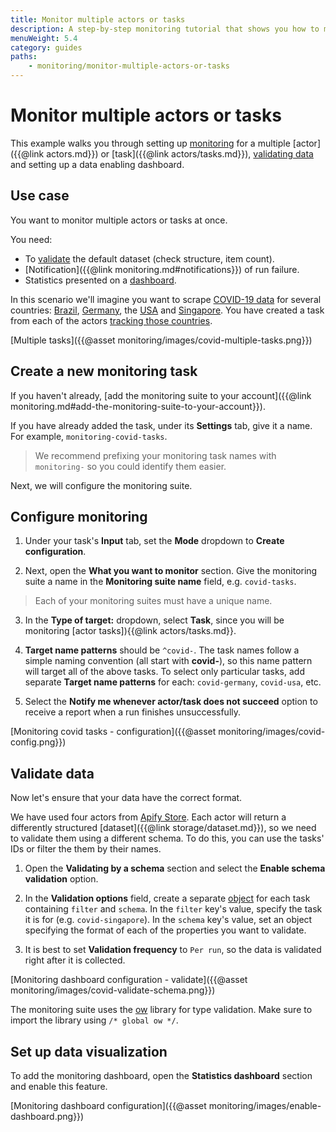 ```yaml
---
title: Monitor multiple actors or tasks
description: A step-by-step monitoring tutorial that shows you how to monitor multiple runs, validate your results and visualize them using the monitoring dashboard.
menuWeight: 5.4
category: guides
paths:
    - monitoring/monitor-multiple-actors-or-tasks
---
```


# [](#monitor-multiple-actors-or-tasks) Monitor multiple actors or tasks

This example walks you through setting up [monitoring](https://apify.com/apify/monitoring) for a multiple [actor]({{@link actors.md}}) or [task]({{@link actors/tasks.md}}), [validating data](#validate-data) and setting up a data enabling dashboard. 

## [](#use-case) Use case

You want to monitor multiple actors or tasks at once.

You need:

- To [validate](#validate-data) the default dataset (check structure, item count).
- [Notification]({{@link monitoring.md#notifications}}) of run failure.
- Statistics presented on a [dashboard](#set-up-data-visualization).

In this scenario we'll imagine you want to scrape [COVID-19 data](https://apify.com/covid-19) for several countries:
[Brazil](https://apify.com/pocesar/covid-brazil),
[Germany](https://apify.com/lukass/covid-ger),
the [USA](https://apify.com/petrpatek/covid-usa-cdc)
and [Singapore](https://apify.com/tugkan/covid-sg).
You have created a task from each of the actors [tracking those countries](https://apify.com/store?search=covid).

[Multiple tasks]({{@asset monitoring/images/covid-multiple-tasks.png}})

## [](#create-a-new-monitoring-task) Create a new monitoring task

If you haven't already, [add the monitoring suite to your account]({{@link monitoring.md#add-the-monitoring-suite-to-your-account}}).

If you have already added the task, under its **Settings** tab, give it a name. For example, `monitoring-covid-tasks`.

> We recommend prefixing your monitoring task names with `monitoring-` so you could identify them easier.

Next, we will configure the monitoring suite.

## [](#configure-monitoring) Configure monitoring

1. Under your task's **Input** tab, set the **Mode** dropdown to **Create configuration**.

2. Next, open the **What you want to monitor** section. Give the monitoring suite a name in the **Monitoring suite name** field, e.g. `covid-tasks`. 

> Each of your monitoring suites must have a unique name.

3. In the **Type of target:** dropdown, select **Task**, since you will be monitoring [actor tasks]){{@link actors/tasks.md}}.

4. **Target name patterns** should be `^covid-`. The task names follow a simple naming convention (all start with **covid-**), so this name pattern will target all of the above tasks. To select only particular tasks, add separate **Target name patterns** for each: `covid-germany`, `covid-usa`, etc.

5. Select the **Notify me whenever actor/task does not succeed** option to receive a report when a run finishes unsuccessfully.

[Monitoring covid tasks - configuration]({{@asset monitoring/images/covid-config.png}})

## [](#validate-data) Validate data

Now let's ensure that your data have the correct format.

We have used four actors from [Apify Store](https://apify.com/store). Each actor will return a differently structured [dataset]({{@link storage/dataset.md}}), so we need to validate them using a different schema. To do this, you can use the tasks' IDs or filter the them by their names.

1. Open the **Validating by a schema** section and select the **Enable schema validation** option.

2. In the **Validation options** field, create a separate [object](https://javascript.info/object) for each task containing `filter` and `schema`. In the `filter` key's value, specify the task it is for (e.g. `covid-singapore`). In the `schema` key's value, set an object specifying the format of each of the properties you want to validate.

3. It is best to set **Validation frequency** to `Per run`, so the data is validated right after it is collected.

[Monitoring dashboard configuration - validate]({{@asset monitoring/images/covid-validate-schema.png}})

The monitoring suite uses the [ow](https://www.npmjs.com/package/ow) library for type validation. Make sure to import the library using `/* global ow */`.

## [](#set-up-data-visualization) Set up data visualization

To add the monitoring dashboard, open the **Statistics dashboard** section and enable this feature.

[Monitoring dashboard configuration]({{@asset monitoring/images/enable-dashboard.png}})
